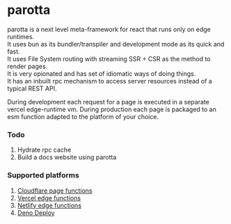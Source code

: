 # parotta

parotta is a next level meta-framework for react that runs only on edge runtimes.  
It uses bun as its bundler/transpiler and development mode as its quick and fast.  
It uses File System routing with streaming SSR + CSR as the method to render pages.  
It is very opionated and has set of idiomatic ways of doing things.  
It has an inbuilt rpc mechanism to access server resources instead of a typical REST API.  

During development each request for a page is executed in a separate vercel edge-runtime vm.
During production each page is packaged to an esm function adapted to the platform of your choice.

### Todo
1. Hydrate rpc cache
2. Build a docs website using parotta

### Supported platforms
1. [Cloudflare page functions](https://developers.cloudflare.com/pages/platform/functions/routing/)
2. [Vercel edge functions](https://vercel.com/docs/concepts/functions/edge-functions)
3. [Netlify edge functions](https://docs.netlify.com/edge-functions/overview/)
4. [Deno Deploy](https://deno.com/deploy)